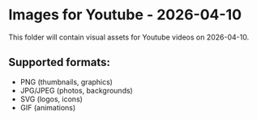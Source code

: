 # Images for Youtube - 2026-04-10

This folder will contain visual assets for Youtube videos on 2026-04-10.

## Supported formats:
- PNG (thumbnails, graphics)
- JPG/JPEG (photos, backgrounds)
- SVG (logos, icons)
- GIF (animations)
